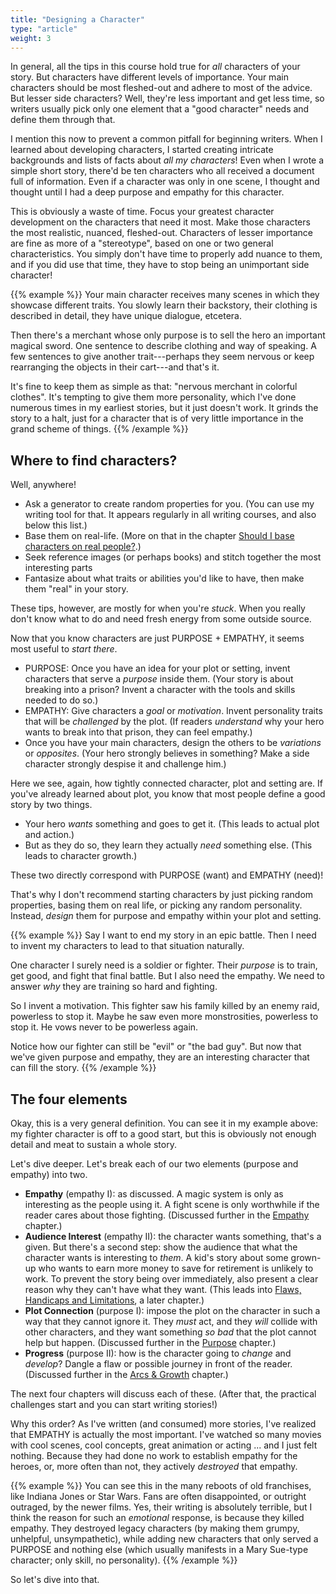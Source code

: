 ```yaml
---
title: "Designing a Character"
type: "article"
weight: 3
---
```


In general, all the tips in this course hold true for _all_ characters of your story. But characters have different levels of importance. Your main characters should be most fleshed-out and adhere to most of the advice. But lesser side characters? Well, they're less important and get less time, so writers usually pick only one element that a "good character" needs and define them through that.

I mention this now to prevent a common pitfall for beginning writers. When I learned about developing characters, I started creating intricate backgrounds and lists of facts about _all my characters_! Even when I wrote a simple short story, there'd be ten characters who all received a document full of information. Even if a character was only in one scene, I thought and thought until I had a deep purpose and empathy for this character.

This is obviously a waste of time. Focus your greatest character development on the characters that need it most. Make those characters the most realistic, nuanced, fleshed-out. Characters of lesser importance are fine as more of a "stereotype", based on one or two general characteristics. You simply don't have time to properly add nuance to them, and if you did use that time, they have to stop being an unimportant side character!

{{% example %}}
Your main character receives many scenes in which they showcase different traits. You slowly learn their backstory, their clothing is described in detail, they have unique dialogue, etcetera.

Then there's a merchant whose only purpose is to sell the hero an important magical sword. One sentence to describe clothing and way of speaking. A few sentences to give another trait---perhaps they seem nervous or keep rearranging the objects in their cart---and that's it. 

It's fine to keep them as simple as that: "nervous merchant in colorful clothes". It's tempting to give them more personality, which I've done numerous times in my earliest stories, but it just doesn't work. It grinds the story to a halt, just for a character that is of very little importance in the grand scheme of things.
{{% /example %}}

## Where to find characters?

Well, anywhere! 

* Ask a generator to create random properties for you. (You can use my writing tool for that. It appears regularly in all writing courses, and also below this list.)
* Base them on real-life. (More on that in the chapter [Should I base characters on real people?](../should-i-base-characters-on-real-people).)
* Seek reference images (or perhaps books) and stitch together the most interesting parts
* Fantasize about what traits or abilities you'd like to have, then make them "real" in your story.

<!--- @TODO: Add writing tool here, focused on the "random character generator"? --->

These tips, however, are mostly for when you're _stuck_. When you really don't know what to do and need fresh energy from some outside source.

Now that you know characters are just PURPOSE + EMPATHY, it seems most useful to _start there_.

* PURPOSE: Once you have an idea for your plot or setting, invent characters that serve a _purpose_ inside them. (Your story is about breaking into a prison? Invent a character with the tools and skills needed to do so.)
* EMPATHY: Give characters a _goal_ or _motivation_. Invent personality traits that will be _challenged_ by the plot. (If readers _understand_ why your hero wants to break into that prison, they can feel empathy.)
* Once you have your main characters, design the others to be _variations_ or _opposites_. (Your hero strongly believes in something? Make a side character strongly despise it and challenge him.)

Here we see, again, how tightly connected character, plot and setting are. If you've already learned about plot, you know that most people define a good story by two things.

* Your hero _wants_ something and goes to get it. (This leads to actual plot and action.)
* But as they do so, they learn they actually _need_ something else. (This leads to character growth.)

These two directly correspond with PURPOSE (want) and EMPATHY (need)! 

That's why I don't recommend starting characters by just picking random properties, basing them on real life, or picking any random personality. Instead, _design_ them for purpose and empathy within your plot and setting.

{{% example %}}
Say I want to end my story in an epic battle. Then I need to invent my characters to lead to that situation naturally.

One character I surely need is a soldier or fighter. Their _purpose_ is to train, get good, and fight that final battle. But I also need the empathy. We need to answer _why_ they are training so hard and fighting.

So I invent a motivation. This fighter saw his family killed by an enemy raid, powerless to stop it. Maybe he saw even more monstrosities, powerless to stop it. He vows never to be powerless again.

Notice how our fighter can still be "evil" or "the bad guy". But now that we've given purpose and empathy, they are an interesting character that can fill the story.
{{% /example %}}

## The four elements

Okay, this is a very general definition. You can see it in my example above: my fighter character is off to a good start, but this is obviously not enough detail and meat to sustain a whole story.

Let's dive deeper. Let's break each of our two elements (purpose and empathy) into two.

* **Empathy** (empathy I): as discussed. A magic system is only as interesting as the people using it. A fight scene is only worthwhile if the reader cares about those fighting. (Discussed further in the [Empathy](../empathy) chapter.)
* **Audience Interest** (empathy II): the character wants something, that's a given. But there's a second step: show the audience that what the character wants is interesting to _them_. A kid's story about some grown-up who wants to earn more money to save for retirement is unlikely to work. To prevent the story being over immediately, also present a clear reason why they can't have what they want. (This leads into [Flaws, Handicaps and Limitations](../flaws-handicaps-limitations), a later chapter.)
* **Plot Connection** (purpose I): impose the plot on the character in such a way that they cannot ignore it. They _must_ act, and they _will_ collide with other characters, and they want something _so bad_ that the plot cannot help but happen. (Discussed further in the [Purpose](../purpose) chapter.)
* **Progress** (purpose II): how is the character going to _change_ and _develop_? Dangle a flaw or possible journey in front of the reader. (Discussed further in the [Arcs & Growth](../arcs-and-growth) chapter.)

The next four chapters will discuss each of these. (After that, the practical challenges start and you can start writing stories!)

Why this order? As I've written (and consumed) more stories, I've realized that EMPATHY is actually the most important. I've watched so many movies with cool scenes, cool concepts, great animation or acting ... and I just felt nothing. Because they had done no work to establish empathy for the heroes, or, more often than not, they actively _destroyed_ that empathy.

{{% example %}}
You can see this in the many reboots of old franchises, like Indiana Jones or Star Wars. Fans are often disappointed, or outright outraged, by the newer films. Yes, their writing is absolutely terrible, but I think the reason for such an _emotional_ response, is because they killed empathy. They destroyed legacy characters (by making them grumpy, unhelpful, unsympathetic), while adding new characters that only served a PURPOSE and nothing else (which usually manifests in a Mary Sue-type character; only skill, no personality).
{{% /example %}}

So let's dive into that.